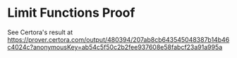 # Limit Functions Proof

See Certora's result at https://prover.certora.com/output/480394/207ab8cb643545048387b14b46c4024c?anonymousKey=ab54c5f50c2b2fee937608e58fabcf23a91a995a